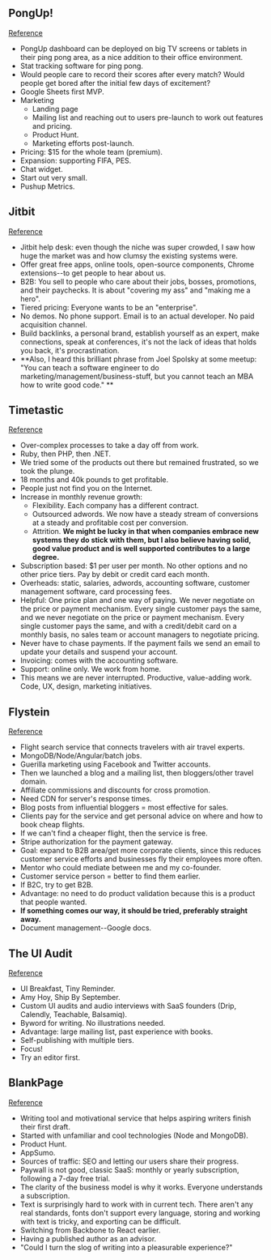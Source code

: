 ## PongUp!
[Reference](https://www.indiehackers.com/businesses/pong-up)

- PongUp dashboard can be deployed on big TV screens or tablets in their ping pong area, as a nice addition to their office environment.
- Stat tracking software for ping pong.
- Would people care to record their scores after every match? Would people get bored after the initial few days of excitement?
- Google Sheets first MVP.
- Marketing
  - Landing page
  - Mailing list and reaching out to users pre-launch to work out features and pricing.
  - Product Hunt.
  - Marketing efforts post-launch.
- Pricing: $15 for the whole team (premium).
- Expansion: supporting FIFA, PES.
- Chat widget.
- Start out very small.
- Pushup Metrics.

## Jitbit
[Reference](https://www.indiehackers.com/businesses/jitbit-software)

- Jitbit help desk: even though the niche was super crowded, I saw how huge the market was and how clumsy the existing systems were.
- Offer great free apps, online tools, open-source components, Chrome extensions--to get people to hear about us.
- B2B: You sell to people who care about their jobs, bosses, promotions, and their paychecks. It is about "covering my ass" and "making me a hero".
- Tiered pricing: Everyone wants to be an "enterprise".
- No demos. No phone support. Email is to an actual developer. No paid acquisition channel.
- Build backlinks, a personal brand, establish yourself as an expert, make connections, speak at conferences, it's not the lack of ideas that holds you back, it's procrastination.
- **Also, I heard this brilliant phrase from Joel Spolsky at some meetup: "You can teach a software engineer to do marketing/management/business-stuff, but you cannot teach an MBA how to write good code."
**

## Timetastic
[Reference](https://www.indiehackers.com/businesses/timetastic)

- Over-complex processes to take a day off from work.
- Ruby, then PHP, then .NET.
- We tried some of the products out there but remained frustrated, so we took the plunge.
- 18 months and 40k pounds to get profitable.
- People just not find you on the Internet.
- Increase in monthly revenue growth:
  - Flexibility. Each company has a different contract.
  - Outsourced adwords. We now have a steady stream of conversions at a steady and profitable cost per conversion.
  - Attrition. **We might be lucky in that when companies embrace new systems they do stick with them, but I also believe having solid, good value product and is well supported contributes to a large degree.**
- Subscription based: $1 per user per month. No other options and no other price tiers. Pay by debit or credit card each month.
- Overheads: static, salaries, adwords, accounting software, customer management software, card processing fees.
- Helpful: One price plan and one way of paying. We never negotiate on the price or payment mechanism. Every single customer pays the same, and we never negotiate on the price or payment mechanism. Every single customer pays the same, and with a credit/debit card on a monthly basis, no sales team or account managers to negotiate pricing.
- Never have to chase payments. If the payment fails we send an email to update your details and suspend your account.
- Invoicing: comes with the accounting software.
- Support: online only. We work from home.
- This means we are never interrupted. Productive, value-adding work. Code, UX, design, marketing initiatives.

## Flystein
[Reference](https://www.indiehackers.com/businesses/flystein)

- Flight search service that connects travelers with air travel experts.
- MongoDB/Node/Angular/batch jobs.
- Guerilla marketing using Facebook and Twitter accounts.
- Then we launched a blog and a mailing list, then bloggers/other travel domain.
- Affiliate commissions and discounts for cross promotion.
- Need CDN for server's response times.
- Blog posts from influential bloggers = most effective for sales.
- Clients pay for the service and get personal advice on where and how to book cheap flights.
- If we can't find a cheaper flight, then the service is free.
- Stripe authorization for the payment gateway.
- Goal: expand to B2B area/get more corporate clients, since this reduces customer service efforts and businesses fly their employees more often.
- Mentor who could mediate between me and my co-founder.
- Customer service person = better to find them earlier.
- If B2C, try to get B2B.
- Advantage: no need to do product validation because this is a product that people wanted.
- **If something comes our way, it should be tried, preferably straight away.**
- Document management--Google docs.

## The UI Audit
[Reference](https://www.indiehackers.com/businesses/the-ui-audit)

- UI Breakfast, Tiny Reminder.
- Amy Hoy, Ship By September.
- Custom UI audits and audio interviews with SaaS founders (Drip, Calendly, Teachable, Balsamiq).
- Byword for writing. No illustrations needed.
- Advantage: large mailing list, past experience with books.
- Self-publishing with multiple tiers.
- Focus!
- Try an editor first.

## BlankPage
[Reference](https://www.indiehackers.com/businesses/blankpage)

- Writing tool and motivational service that helps aspiring writers finish their first draft.
- Started with unfamiliar and cool technologies (Node and MongoDB).
- Product Hunt.
- AppSumo.
- Sources of traffic: SEO and letting our users share their progress.
- Paywall is not good, classic SaaS: monthly or yearly subscription, following a 7-day free trial.
- The clarity of the business model is why it works. Everyone understands a subscription.
- Text is surprisingly hard to work with in current tech. There aren't any real standards, fonts don't support every language, storing and working with text is tricky, and exporting can be difficult.
- Switching from Backbone to React earlier.
- Having a published author as an advisor.
- "Could I turn the slog of writing into a pleasurable experience?"
